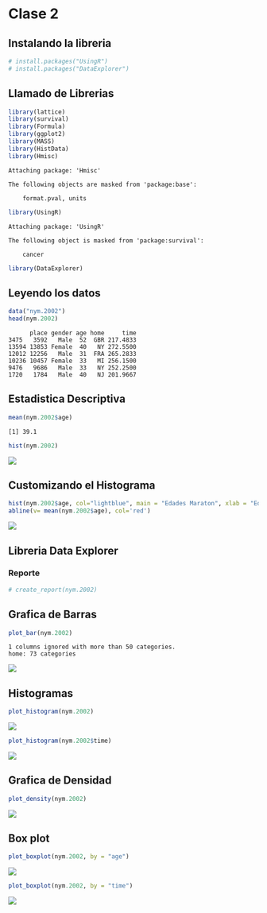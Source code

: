 Clase 2
================

## Instalando la libreria

``` r
# install.packages("UsingR")
# install.packages("DataExplorer")
```

## Llamado de Librerias

``` r
library(lattice)
library(survival)
library(Formula)
library(ggplot2)
library(MASS) 
library(HistData)
library(Hmisc)
```


    Attaching package: 'Hmisc'

    The following objects are masked from 'package:base':

        format.pval, units

``` r
library(UsingR)
```


    Attaching package: 'UsingR'

    The following object is masked from 'package:survival':

        cancer

``` r
library(DataExplorer)
```

## Leyendo los datos

``` r
data("nym.2002")
head(nym.2002)
```

          place gender age home     time
    3475   3592   Male  52  GBR 217.4833
    13594 13853 Female  40   NY 272.5500
    12012 12256   Male  31  FRA 265.2833
    10236 10457 Female  33   MI 256.1500
    9476   9686   Male  33   NY 252.2500
    1720   1784   Male  40   NJ 201.9667

## Estadistica Descriptiva

``` r
mean(nym.2002$age)
```

    [1] 39.1

``` r
hist(nym.2002)
```

![](README_files/figure-gfm/unnamed-chunk-4-1.png)<!-- -->

## Customizando el Histograma

``` r
hist(nym.2002$age, col="lightblue", main = "Edades Maraton", xlab = "Edades", freq = TRUE, labels = TRUE)
abline(v= mean(nym.2002$age), col='red')
```

![](README_files/figure-gfm/unnamed-chunk-5-1.png)<!-- -->

## Libreria Data Explorer

### Reporte

``` r
# create_report(nym.2002)
```

## Grafica de Barras

``` r
plot_bar(nym.2002)
```

    1 columns ignored with more than 50 categories.
    home: 73 categories

![](README_files/figure-gfm/Data%20Explorer%202-1.png)<!-- -->

## Histogramas

``` r
plot_histogram(nym.2002)
```

![](README_files/figure-gfm/Data%20Explorer%203-1.png)<!-- -->

``` r
plot_histogram(nym.2002$time)
```

![](README_files/figure-gfm/Data%20Explorer%204-1.png)<!-- -->

## Grafica de Densidad

``` r
plot_density(nym.2002)
```

![](README_files/figure-gfm/Data%20Explorer%205-1.png)<!-- -->

## Box plot

``` r
plot_boxplot(nym.2002, by = "age")
```

![](README_files/figure-gfm/Data%20Explorer%206-1.png)<!-- -->

``` r
plot_boxplot(nym.2002, by = "time")
```

![](README_files/figure-gfm/Data%20Explorer%207-1.png)<!-- -->
